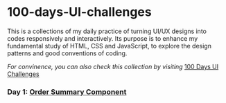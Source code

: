 # 100-days-UI-challenges

This is a collections of my daily practice of turning UI/UX designs into codes responsively and interactively.
Its purpose is to enhance my fundamental study of HTML, CSS and JavaScript, to explore the design patterns and good conventions of coding.

*For convinence, you can also check this collection by visiting* [100 Days UI Challenges](https://liping-yin.github.io/100-days-UI-challenges/)

### Day 1: [Order Summary Component](https://github.com/Liping-Yin/100-days-UI-challenges/tree/main/order-summary-component-main)
